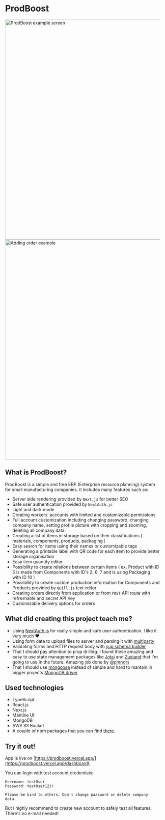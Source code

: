 # ProdBoost
<img width="717" alt="ProdBoost example screen" src="https://user-images.githubusercontent.com/50043764/174663524-d010eee2-4866-4496-84db-ecd1652e48de.png">
<img width="717" alt="Adding order example" src="https://user-images.githubusercontent.com/50043764/174664273-fc5d528d-0524-44f1-bfb5-b4ecfcfd5957.png">

## What is ProdBoost?
ProdBoost is a simple and free ERP (Enterprise resource planning) system for small manufacturing companies. It includes many features such as:
- Server side rendering provided by `Next.js` for better SEO
- Safe user authentication provided by `NextAuth.js`
- Light and dark mode
- Creating workers' accounts with limited and customizable permissions
- Full account customization including changing password, changing company name, setting profile picture with cropping and zooming, deleting all company data
- Creating a list of items in storage based on their classifications ( materials, components, products, packaging )
- Easy search for items using their names or customizable tags
- Generating a printable label with QR code for each item to provide better storage organisation
- Easy item quantity editor
- Possibility to create relations between certain items ( ex. Product with ID 5 is made from Components with ID's 2, 6, 7 and is using Packaging with ID 10 )
- Possibillity to create custom production information for Components and Products provided by `Quill.js` text editor
- Creating orders directly from application or from `POST` API route with refreshable and secret API Key
- Customizable delivery options for orders

## What did creating this project teach me?
- Using [NextAuth.js](https://github.com/nextauthjs/next-auth) for really simple and safe user authentication. I like it very much ❤️
- Using form data to upload files to server and parsing it with [multiparty](https://github.com/pillarjs/multiparty)
- Validating forms and HTTP request body with [yup schema builder](https://github.com/jquense/yup)
- That I should pay attention to prop drilling. I found these amazing and easy to use state management packages like [Jotai](https://github.com/pmndrs/jotai) and [Zustand](https://github.com/pmndrs/zustand) that I'm going to use in the future. Amazing job done by [@pmndrs](https://github.com/pmndrs)
- That I should use [mongoose](https://github.com/Automattic/mongoose) instead of simple and hard to mantain in bigger projects [MongoDB driver](https://github.com/mongodb/node-mongodb-native)

## Used technologies
- TypeScript
- React.js
- Next.js
- Mantine UI
- MongoDB
- AWS S3 Bucket
- A couple of npm packages that you can find [there](https://github.com/tmusial99/ProdBoost-and-API-Next.js/blob/main/package.json).
## Try it out!
App is live on [https://prodboost.vercel.app/](https://prodboost.vercel.app/dashboard).

You can login with test account credentials:
```
Username: testUser
Password: testUser123!

Please be kind to others. Don't change paasword or delete company data.
```
But I highly recommend to create new account to safely test all features. There's no e-mail needed!
